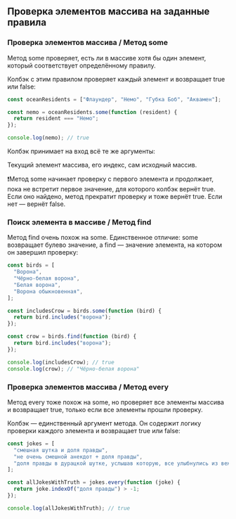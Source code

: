 ## Проверка элементов массива на заданные правила

### Проверка элементов массива / Метод some

Метод some проверяет, есть ли в массиве хотя бы один элемент, который соответствует определённому правилу.

Колбэк с этим правилом проверяет каждый элемент и возвращает true или false:

```javascript
const oceanResidents = ["Флаундер", "Немо", "Губка Боб", "Аквамен"];

const nemo = oceanResidents.some(function (resident) {
  return resident === "Немо";
});

console.log(nemo); // true
```

Колбэк принимает на вход всё те же аргументы:

Текущий элемент массива, его индекс, сам исходный массив.

❗Метод some начинает проверку с первого элемента и продолжает, пока не встретит первое значение, для которого колбэк вернёт true. Если оно найдено, метод прекратит проверку и тоже вернёт true. Если нет — вернёт false.

### Поиск элемента в массиве / Метод find

Метод find очень похож на some. Единственное отличие: some возвращает булево значение, а find — значение элемента, на котором он завершил проверку:

```javascript
const birds = [
  "Ворона",
  "Чёрно-белая ворона",
  "Белая ворона",
  "Ворона обыкновенная",
];

const includesCrow = birds.some(function (bird) {
  return bird.includes("ворона");
});

const crow = birds.find(function (bird) {
  return bird.includes("ворона");
});

console.log(includesCrow); // true
console.log(crow); // "Чёрно-белая ворона"
```

### Проверка элементов массива / Метод every

Метод every тоже похож на some, но проверяет все элементы массива и возвращает true, только если все элементы прошли проверку.

Колбэк — единственный аргумент метода. Он содержит логику проверки каждого элемента и возвращает true или false:

```javascript
const jokes = [
  "смешная шутка и доля правды",
  "не очень смешной анекдот + доля правды",
  "доля правды в дурацкой шутке, услышав которую, все улыбнулись из вежливости",
];

const allJokesWithTruth = jokes.every(function (joke) {
  return joke.indexOf("доля правды") > -1;
});

console.log(allJokesWithTruth); // true
```
